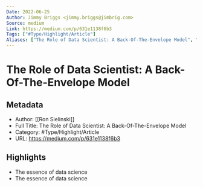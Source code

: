 ```yaml
---
Date: 2022-06-25
Author: Jimmy Briggs <jimmy.briggs@jimbrig.com>
Source: medium
Link: https://medium.com/p/631e1138f6b3
Tags: ["#Type/Highlight/Article"]
Aliases: ["The Role of Data Scientist: A Back-Of-The-Envelope Model", "The Role of Data Scientist: A Back-Of-The-Envelope Model"]
---
```

# The Role of Data Scientist: A Back-Of-The-Envelope Model

## Metadata
- Author: [[Ron Sielinski]]
- Full Title: The Role of Data Scientist: A Back-Of-The-Envelope Model
- Category: #Type/Highlight/Article
- URL: https://medium.com/p/631e1138f6b3

## Highlights
- The essence of data science
- The essence of data science
